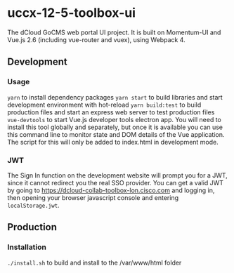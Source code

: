 # uccx-12-5-toolbox-ui
The dCloud GoCMS web portal UI project. It is built on Momentum-UI and
Vue.js 2.6 (including vue-router and vuex), using Webpack 4.

## Development
### Usage
`yarn` to install dependency packages
`yarn start` to build libraries and start development environment with hot-reload
`yarn build:test` to build production files and start an express web server to test production files
`vue-devtools` to start Vue.js developer tools electron app. You will need to
install this tool globally and separately, but once it is available you can use
this command line to monitor state and DOM details of the Vue application. The
script for this will only be added to index.html in development mode.

### JWT
The Sign In function on the development website will prompt you for a JWT,
since it cannot redirect you the real SSO provider. You can get a valid JWT by
going to https://dcloud-collab-toolbox-lon.cisco.com and logging in, then
opening your browser javascript console and entering `localStorage.jwt`.

## Production
### Installation
`./install.sh` to build and install to the /var/www/html folder